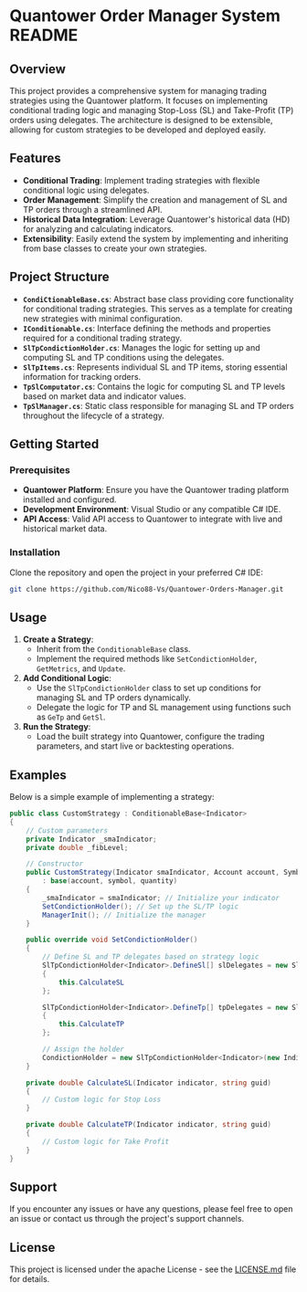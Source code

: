 
# Quantower Order Manager System README

## Overview
This project provides a comprehensive system for managing trading strategies using the Quantower platform. It focuses on implementing conditional trading logic and managing Stop-Loss (SL) and Take-Profit (TP) orders using delegates. The architecture is designed to be extensible, allowing for custom strategies to be developed and deployed easily.

## Features
- **Conditional Trading**: Implement trading strategies with flexible conditional logic using delegates.
- **Order Management**: Simplify the creation and management of SL and TP orders through a streamlined API.
- **Historical Data Integration**: Leverage Quantower's historical data (HD) for analyzing and calculating indicators.
- **Extensibility**: Easily extend the system by implementing and inheriting from base classes to create your own strategies.

## Project Structure
- **`CondiCtionableBase.cs`**: Abstract base class providing core functionality for conditional trading strategies. This serves as a template for creating new strategies with minimal configuration.
- **`IConditionable.cs`**: Interface defining the methods and properties required for a conditional trading strategy.
- **`SlTpCondictionHolder.cs`**: Manages the logic for setting up and computing SL and TP conditions using the delegates.
- **`SlTpItems.cs`**: Represents individual SL and TP items, storing essential information for tracking orders.
- **`TpSlComputator.cs`**: Contains the logic for computing SL and TP levels based on market data and indicator values.
- **`TpSlManager.cs`**: Static class responsible for managing SL and TP orders throughout the lifecycle of a strategy.

## Getting Started

### Prerequisites
- **Quantower Platform**: Ensure you have the Quantower trading platform installed and configured.
- **Development Environment**: Visual Studio or any compatible C# IDE.
- **API Access**: Valid API access to Quantower to integrate with live and historical market data.

### Installation
Clone the repository and open the project in your preferred C# IDE:
```bash
git clone https://github.com/Nico88-Vs/Quantower-Orders-Manager.git
```

## Usage
1. **Create a Strategy**:
   - Inherit from the `ConditionableBase` class.
   - Implement the required methods like `SetCondictionHolder`, `GetMetrics`, and `Update`.
2. **Add Conditional Logic**:
   - Use the `SlTpCondictionHolder` class to set up conditions for managing SL and TP orders dynamically.
   - Delegate the logic for TP and SL management using functions such as `GeTp` and `GetSl`.
3. **Run the Strategy**:
   - Load the built strategy into Quantower, configure the trading parameters, and start live or backtesting operations.

## Examples
Below is a simple example of implementing a strategy:
```csharp
public class CustomStrategy : ConditionableBase<Indicator>
{
    // Custom parameters
    private Indicator _smaIndicator;
    private double _fibLevel;

    // Constructor
    public CustomStrategy(Indicator smaIndicator, Account account, Symbol symbol, double quantity)
        : base(account, symbol, quantity)
    {
        _smaIndicator = smaIndicator; // Initialize your indicator
        SetCondictionHolder(); // Set up the SL/TP logic
        ManagerInit(); // Initialize the manager
    }

    public override void SetCondictionHolder()
    {
        // Define SL and TP delegates based on strategy logic
        SlTpCondictionHolder<Indicator>.DefineSl[] slDelegates = new SlTpCondictionHolder<Indicator>.DefineSl[]
        {
            this.CalculateSL
        };

        SlTpCondictionHolder<Indicator>.DefineTp[] tpDelegates = new SlTpCondictionHolder<Indicator>.DefineTp[]
        {
            this.CalculateTP
        };

        // Assign the holder
        CondictionHolder = new SlTpCondictionHolder<Indicator>(new Indicator[] { _smaIndicator }, slDelegates, tpDelegates);
    }

    private double CalculateSL(Indicator indicator, string guid)
    {
        // Custom logic for Stop Loss
    }

    private double CalculateTP(Indicator indicator, string guid)
    {
        // Custom logic for Take Profit
    }
}

```

## Support
If you encounter any issues or have any questions, please feel free to open an issue or contact us through the project's support channels.

## License
This project is licensed under the apache License - see the [LICENSE.md](LICENSE.md) file for details.
```

